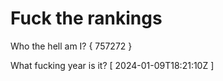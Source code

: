 # Fuck the rankings

Who the hell am I?
{ 757272 }

What fucking year is it?
[ 2024-01-09T18:21:10Z ]
